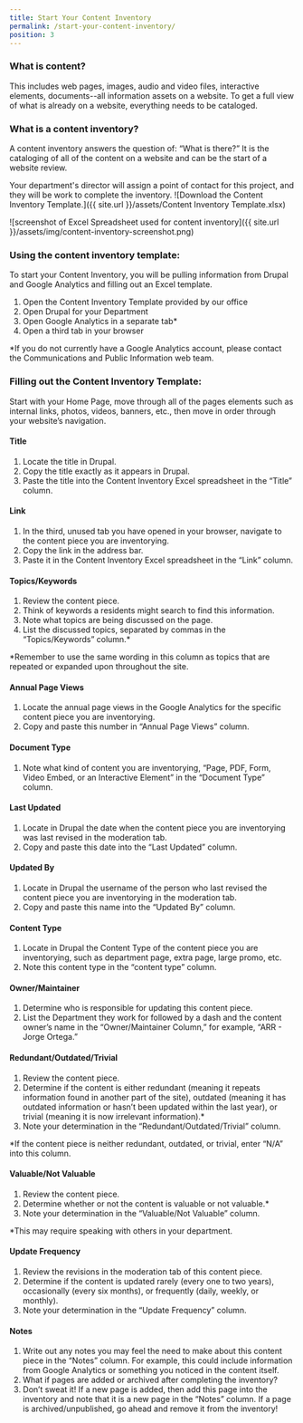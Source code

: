 ```yaml
---
title: Start Your Content Inventory
permalink: /start-your-content-inventory/
position: 3
---
```


### What is content?
This includes web pages, images, audio and video files, interactive elements, documents--all information assets on a website. To get a full view of what is already on a website, everything needs to be cataloged. 

### What is a content inventory?
A content inventory answers the question of: “What is there?” It is the cataloging of all of the content on a website and can be the start of a website review. 

Your department's director will assign a point of contact for this project, and they will be work to complete the inventory. ![Download the Content Inventory Template.]({{ site.url }}/assets/Content Inventory Template.xlsx)  

![screenshot of Excel Spreadsheet used for content inventory]({{ site.url }}/assets/img/content-inventory-screenshot.png)

### Using the content inventory template:
To start your Content Inventory, you will be pulling information from Drupal and Google Analytics and filling out an Excel template.

1. Open the Content Inventory Template provided by our office
2. Open Drupal for your Department
3. Open Google Analytics in a separate tab*
4. Open a third tab in your browser

*If you do not currently have a Google Analytics account, please contact the Communications and Public Information web team. 

### Filling out the Content Inventory Template:
Start with your Home Page, move through all of the pages elements such as internal links, photos, videos, banners, etc., then move in order through your website’s navigation.

#### Title

1. Locate the title in Drupal.
2. Copy the title exactly as it appears in Drupal.
3. Paste the title into the Content Inventory Excel spreadsheet in the “Title” column.

#### Link

1. In the third, unused tab you have opened in your browser, navigate to the content piece you are inventorying. 
2. Copy the link in the address bar.
3. Paste it in the Content Inventory Excel spreadsheet in the “Link” column.

#### Topics/Keywords

1. Review the content piece.
2. Think of keywords a residents might search to find this information.
3. Note what topics are being discussed on the page.
4. List the discussed topics, separated by commas in the “Topics/Keywords” column.*

*Remember to use the same wording in this column as topics that are repeated or expanded upon throughout the site.

#### Annual Page Views

1. Locate the annual page views in the Google Analytics for the specific content piece you are inventorying.
2. Copy and paste this number in “Annual Page Views” column.

#### Document Type

1. Note what kind of content you are inventorying, “Page, PDF, Form, Video Embed, or an Interactive Element” in the “Document Type” column.

#### Last Updated

1. Locate in Drupal the date when the content piece you are inventorying was last revised in the moderation tab. 
2. Copy and paste this date into the “Last Updated” column.

#### Updated By

1. Locate in Drupal the username of the person who last revised the content piece you are inventorying in the moderation tab.
2. Copy and paste this name into the “Updated By” column.

#### Content Type

1. Locate in Drupal the Content Type of the content piece you are inventorying, such as department page, extra page, large promo, etc.
2. Note this content type in the “content type” column.

#### Owner/Maintainer

1. Determine who is responsible for updating this content piece.
2. List the Department they work for followed by a dash and the content owner’s name in the “Owner/Maintainer Column,” for example, “ARR - Jorge Ortega.”

#### Redundant/Outdated/Trivial

1. Review the content piece.
2. Determine if the content is either redundant (meaning it repeats information found in another part of the site), outdated (meaning it has outdated information or hasn’t been updated within the last year), or trivial (meaning it is now irrelevant information).*
3. Note your determination in the “Redundant/Outdated/Trivial” column.

*If the content piece is neither redundant, outdated, or trivial, enter “N/A” into this column.

#### Valuable/Not Valuable

1. Review the content piece.
2. Determine whether or not the content is valuable or not valuable.*
3. Note your determination in the “Valuable/Not Valuable” column.

*This may require speaking with others in your department.

#### Update Frequency

1. Review the revisions in the moderation tab of this content piece.
2. Determine if the content is updated rarely (every one to two years), occasionally (every six months), or frequently (daily, weekly, or monthly).
3. Note your determination in the “Update Frequency” column.

#### Notes

1. Write out any notes you may feel the need to make about this content piece in the “Notes” column. For example, this could include information from Google Analytics or something you noticed in the content itself.
2. What if pages are added or archived after completing the inventory?
3. Don’t sweat it! If a new page is added, then add this page into the inventory and note that it is a new page in the “Notes” column. If a page is archived/unpublished, go ahead and remove it from the inventory! 
